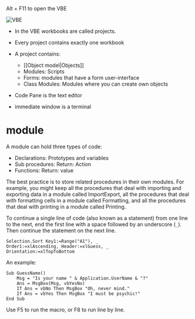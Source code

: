 Alt + F11 to open the VBE

![VBE](https://i.imgur.com/rOGNdyN.png)

- In the VBE workbooks are called projects.
- Every project contains exactly one workbook
- A project contains:
	- [[Object model|Objects]]
	- Modules: Scripts
	- Forms: modules that have a form user-interface
	- Class Modules: Modules where you can create own objects

- Code Pane is the text editor
- immediate window is a terminal

# module

A module can hold three types of code:
- Declarations: Prototypes and variables
- Sub procedures: Return: Action
- Functions: Return: value

The best practice is to store related procedures in their own modules. For example, you might keep all the procedures that deal with importing and exporting data in a module called ImportExport, all the procedures that deal with formatting cells in a module called Formatting, and all the procedures that deal with printing in a module called Printing.

To continue a single line of code (also known as a statement) from one line to the
next, end the first line with a space followed by an underscore (`_`). Then continue
the statement on the next line.

```VBA
Selection.Sort Key1:=Range("A1"), _
Order1:=xlAscending, Header:=xlGuess, _
Orientation:=xlTopToBottom
```

An example:

```VBA
Sub GuessName()
    Msg = "Is your name " & Application.UserName & "?"
    Ans = MsgBox(Msg, vbYesNo)
    If Ans = vbNo Then MsgBox "Oh, never mind."
    If Ans = vbYes Then MsgBox "I must be psychic!"
End Sub
```

Use F5 to run the macro, or F8 to run line by line.

